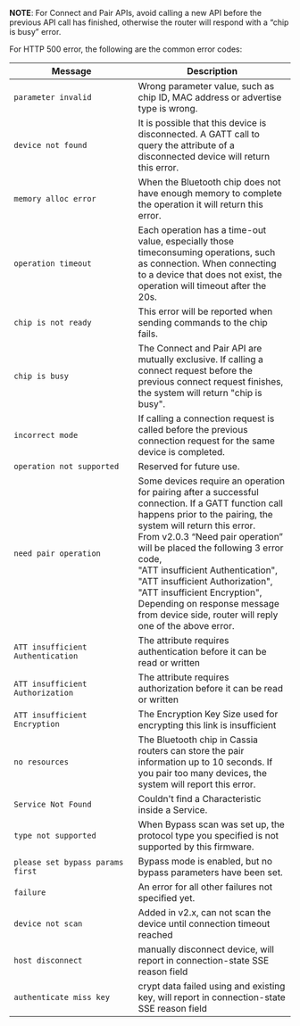 **NOTE**: For Connect and Pair APIs, avoid calling a new API before the previous API call has finished, otherwise the router will respond with a “chip is busy” error.

For HTTP 500 error, the following are the common error codes:

| <img width="960"><div>Message</div> | <img><div>Description</div> | 
| ---------- |------------------|
| `parameter invalid` | Wrong parameter value, such as chip ID, MAC address or advertise type is wrong. |
| `device not found`   | It is possible that this device is disconnected. A GATT call to query the attribute of a disconnected device will return this error. |
| `memory alloc error` | When the Bluetooth chip does not have enough memory to complete the operation it will return this error. |
| `operation timeout` | Each operation has a time-out value, especially those timeconsuming operations, such as connection. When connecting to a device that does not exist, the operation will timeout after the 20s. |
| `chip is not ready` | This error will be reported when sending commands to the chip fails. |
| `chip is busy` | The Connect and Pair API are mutually exclusive. If calling a connect request before the previous connect request finishes, the system will return "chip is busy". |
| `incorrect mode` | If calling a connection request is called before the previous connection request for the same device is completed.|
| `operation not supported` | Reserved for future use. |
| `need pair operation` | Some devices require an operation for pairing after a successful connection. If a GATT function call happens prior to the pairing, the system will return this error. <br>From v2.0.3 “Need pair operation” will be placed the following 3 error code,<br>"ATT insufficient Authentication",<br>"ATT insufficient Authorization",<br>"ATT insufficient Encryption",<br>Depending on response message from device side, router will reply one of the above error.|
|`ATT insufficient Authentication`|The attribute requires authentication before it can be read or written|
|`ATT insufficient Authorization`|The attribute requires authorization before it can be read or written|
|`ATT insufficient Encryption`|The Encryption Key Size used for encrypting this link is insufficient|
| `no resources` | The Bluetooth chip in Cassia routers can store the pair information up to 10 seconds. If you pair too many devices, the system will report this error. |
| `Service Not Found` | Couldn't find a Characteristic inside a Service. |
| `type not supported` | When Bypass scan was set up, the protocol type you specified is not supported by this firmware. |
| `please set bypass params first` | Bypass mode is enabled, but no bypass parameters have been set. |
| `failure` | An error for all other failures not specified yet. |
| `device not scan`| Added in v2.x, can not scan the device until connection timeout reached |
| `host disconnect`| manually disconnect device, will report in connection-state SSE reason field|
| `authenticate miss key`| crypt data failed using and existing key, will report in connection-state SSE reason field|